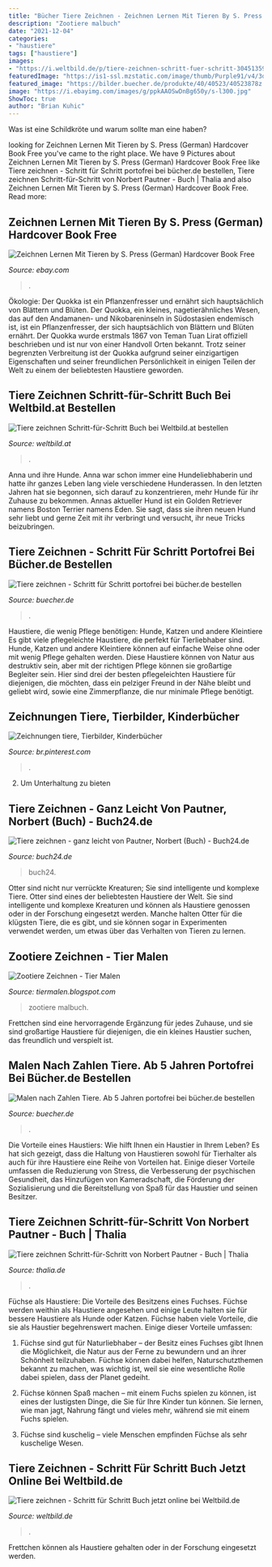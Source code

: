 ```yaml
---
title: "Bücher Tiere Zeichnen - Zeichnen Lernen Mit Tieren By S. Press (german) Hardcover Book Free"
description: "Zootiere malbuch"
date: "2021-12-04"
categories:
- "haustiere"
tags: ["haustiere"]
images:
- "https://i.weltbild.de/p/tiere-zeichnen-schritt-fuer-schritt-304513593.jpg?v=1&amp;wp=_ads-scroller-mobile"
featuredImage: "https://is1-ssl.mzstatic.com/image/thumb/Purple91/v4/3d/dc/42/3ddc427f-5744-3ba2-40e0-aa9be61c777c/mzl.cdekzqhi.jpg/1200x630wa.png"
featured_image: "https://bilder.buecher.de/produkte/40/40523/40523878z.jpg"
image: "https://i.ebayimg.com/images/g/ppkAAOSwDnBg650y/s-l300.jpg"
ShowToc: true
author: "Brian Kuhic"
---
```



Was ist eine Schildkröte und warum sollte man eine haben?

	

		
looking for Zeichnen Lernen Mit Tieren by S. Press (German) Hardcover Book Free you've came to the right place. We have 9 Pictures about Zeichnen Lernen Mit Tieren by S. Press (German) Hardcover Book Free like Tiere zeichnen - Schritt für Schritt portofrei bei bücher.de bestellen, Tiere zeichnen Schritt-für-Schritt von Norbert Pautner - Buch | Thalia and also Zeichnen Lernen Mit Tieren by S. Press (German) Hardcover Book Free. Read more:
		
    
## Zeichnen Lernen Mit Tieren By S. Press (German) Hardcover Book Free

<img loading=lazy src="https://i.ebayimg.com/images/g/ppkAAOSwDnBg650y/s-l300.jpg" onerror="this.onerror=null;this.src='https://tse2.mm.bing.net/th?id=OIP.wO01AOd3CBHRWr1vNV-NqwAAAA&amp;pid=15.1';" alt="Zeichnen Lernen Mit Tieren by S. Press (German) Hardcover Book Free">

_Source: ebay.com_

>. 

	

Ökologie: Der Quokka ist ein Pflanzenfresser und ernährt sich hauptsächlich von Blättern und Blüten.
Der Quokka, ein kleines, nagetierähnliches Wesen, das auf den Andamanen- und Nikobareninseln in Südostasien endemisch ist, ist ein Pflanzenfresser, der sich hauptsächlich von Blättern und Blüten ernährt. Der Quokka wurde erstmals 1867 von Teman Tuan Lirat offiziell beschrieben und ist nur von einer Handvoll Orten bekannt. Trotz seiner begrenzten Verbreitung ist der Quokka aufgrund seiner einzigartigen Eigenschaften und seiner freundlichen Persönlichkeit in einigen Teilen der Welt zu einem der beliebtesten Haustiere geworden.

    
## Tiere Zeichnen Schritt-für-Schritt Buch Bei Weltbild.at Bestellen

<img loading=lazy src="https://i.weltbild.de/p/tiere-zeichnen-schritt-fuer-schritt-289130306.jpg?v=4&amp;wp=_ads-scroller-mobile" onerror="this.onerror=null;this.src='https://tse2.mm.bing.net/th?id=OIP.YzZ_FGB05Bh4ggh3LckGxQHaHa&amp;pid=15.1';" alt="Tiere zeichnen Schritt-für-Schritt Buch bei Weltbild.at bestellen">

_Source: weltbild.at_

>. 

	

Anna und ihre Hunde.
Anna war schon immer eine Hundeliebhaberin und hatte ihr ganzes Leben lang viele verschiedene Hunderassen. In den letzten Jahren hat sie begonnen, sich darauf zu konzentrieren, mehr Hunde für ihr Zuhause zu bekommen. Annas aktueller Hund ist ein Golden Retriever namens Boston Terrier namens Eden. Sie sagt, dass sie ihren neuen Hund sehr liebt und gerne Zeit mit ihr verbringt und versucht, ihr neue Tricks beizubringen.

    
## Tiere Zeichnen - Schritt Für Schritt Portofrei Bei Bücher.de Bestellen

<img loading=lazy src="http://bilder.buecher.de/produkte/41/41966/41966784z.jpg" onerror="this.onerror=null;this.src='https://tse3.mm.bing.net/th?id=OIP.mAokNs7Vxv6xr8eUbnKX9wHaHW&amp;pid=15.1';" alt="Tiere zeichnen - Schritt für Schritt portofrei bei bücher.de bestellen">

_Source: buecher.de_

>. 

	

Haustiere, die wenig Pflege benötigen: Hunde, Katzen und andere Kleintiere
Es gibt viele pflegeleichte Haustiere, die perfekt für Tierliebhaber sind. Hunde, Katzen und andere Kleintiere können auf einfache Weise ohne oder mit wenig Pflege gehalten werden. Diese Haustiere können von Natur aus destruktiv sein, aber mit der richtigen Pflege können sie großartige Begleiter sein. Hier sind drei der besten pflegeleichten Haustiere für diejenigen, die möchten, dass ein pelziger Freund in der Nähe bleibt und geliebt wird, sowie eine Zimmerpflanze, die nur minimale Pflege benötigt.

    
## Zeichnungen Tiere, Tierbilder, Kinderbücher

<img loading=lazy src="https://i.pinimg.com/originals/a7/99/3a/a7993a36793fadb439a2381d064bc0d4.jpg" onerror="this.onerror=null;this.src='https://tse1.mm.bing.net/th?id=OIP.o5yOi2i9RqtKJvoCmvi7aAHaLT&amp;pid=15.1';" alt="Zeichnungen tiere, Tierbilder, Kinderbücher">

_Source: br.pinterest.com_

>. 

	

2. Um Unterhaltung zu bieten

    
## Tiere Zeichnen - Ganz Leicht Von Pautner, Norbert (Buch) - Buch24.de

<img loading=lazy src="https://www.buch24.de/img/g_pid_dyn/pid13813606.jpg" onerror="this.onerror=null;this.src='https://tse2.mm.bing.net/th?id=OIP.IduztwQqKujt1cmW5I160QAAAA&amp;pid=15.1';" alt="Tiere zeichnen - ganz leicht von Pautner, Norbert (Buch) - Buch24.de">

_Source: buch24.de_

>buch24. 

	

Otter sind nicht nur verrückte Kreaturen; Sie sind intelligente und komplexe Tiere.
Otter sind eines der beliebtesten Haustiere der Welt. Sie sind intelligente und komplexe Kreaturen und können als Haustiere genossen oder in der Forschung eingesetzt werden. Manche halten Otter für die klügsten Tiere, die es gibt, und sie können sogar in Experimenten verwendet werden, um etwas über das Verhalten von Tieren zu lernen.

    
## Zootiere Zeichnen - Tier Malen

<img loading=lazy src="https://is1-ssl.mzstatic.com/image/thumb/Purple91/v4/3d/dc/42/3ddc427f-5744-3ba2-40e0-aa9be61c777c/mzl.cdekzqhi.jpg/1200x630wa.png" onerror="this.onerror=null;this.src='https://tse4.mm.bing.net/th?id=OIP.XuQ9dIh1dybzbOx0mzlVKgHaD4&amp;pid=15.1';" alt="Zootiere Zeichnen - Tier Malen">

_Source: tiermalen.blogspot.com_

>zootiere malbuch. 

	

Frettchen sind eine hervorragende Ergänzung für jedes Zuhause, und sie sind großartige Haustiere für diejenigen, die ein kleines Haustier suchen, das freundlich und verspielt ist.

    
## Malen Nach Zahlen Tiere. Ab 5 Jahren Portofrei Bei Bücher.de Bestellen

<img loading=lazy src="https://bilder.buecher.de/produkte/40/40523/40523878z.jpg" onerror="this.onerror=null;this.src='https://tse2.mm.bing.net/th?id=OIP.jsKsNOcL8EIgBz1KCk6CtgAAAA&amp;pid=15.1';" alt="Malen nach Zahlen Tiere. Ab 5 Jahren portofrei bei bücher.de bestellen">

_Source: buecher.de_

>. 

	

Die Vorteile eines Haustiers: Wie hilft Ihnen ein Haustier in Ihrem Leben?
Es hat sich gezeigt, dass die Haltung von Haustieren sowohl für Tierhalter als auch für ihre Haustiere eine Reihe von Vorteilen hat. Einige dieser Vorteile umfassen die Reduzierung von Stress, die Verbesserung der psychischen Gesundheit, das Hinzufügen von Kameradschaft, die Förderung der Sozialisierung und die Bereitstellung von Spaß für das Haustier und seinen Besitzer.

    
## Tiere Zeichnen Schritt-für-Schritt Von Norbert Pautner - Buch | Thalia

<img loading=lazy src="https://assets.thalia.media/img/artikel/9717721881ce658a43e517acb83386c9afe3cd21-00-00.jpeg" onerror="this.onerror=null;this.src='https://tse2.mm.bing.net/th?id=OIP.LspQI8jGFZYoLBa1x99kBgAAAA&amp;pid=15.1';" alt="Tiere zeichnen Schritt-für-Schritt von Norbert Pautner - Buch | Thalia">

_Source: thalia.de_

>. 

	

Füchse als Haustiere: Die Vorteile des Besitzens eines Fuchses.
Füchse werden weithin als Haustiere angesehen und einige Leute halten sie für bessere Haustiere als Hunde oder Katzen. Füchse haben viele Vorteile, die sie als Haustier begehrenswert machen. Einige dieser Vorteile umfassen:
1) Füchse sind gut für Naturliebhaber – der Besitz eines Fuchses gibt Ihnen die Möglichkeit, die Natur aus der Ferne zu bewundern und an ihrer Schönheit teilzuhaben. Füchse können dabei helfen, Naturschutzthemen bekannt zu machen, was wichtig ist, weil sie eine wesentliche Rolle dabei spielen, dass der Planet gedeiht.

2) Füchse können Spaß machen – mit einem Fuchs spielen zu können, ist eines der lustigsten Dinge, die Sie für Ihre Kinder tun können. Sie lernen, wie man jagt, Nahrung fängt und vieles mehr, während sie mit einem Fuchs spielen.

3) Füchse sind kuschelig – viele Menschen empfinden Füchse als sehr kuschelige Wesen.

    
## Tiere Zeichnen - Schritt Für Schritt Buch Jetzt Online Bei Weltbild.de

<img loading=lazy src="https://i.weltbild.de/p/tiere-zeichnen-schritt-fuer-schritt-304513593.jpg?v=1&amp;wp=_ads-scroller-mobile" onerror="this.onerror=null;this.src='https://tse3.mm.bing.net/th?id=OIP.wOpV9pM_SFX3uxzUmBES7gHaHa&amp;pid=15.1';" alt="Tiere zeichnen - Schritt für Schritt Buch jetzt online bei Weltbild.de">

_Source: weltbild.de_

>. 

	

Frettchen können als Haustiere gehalten oder in der Forschung eingesetzt werden.

